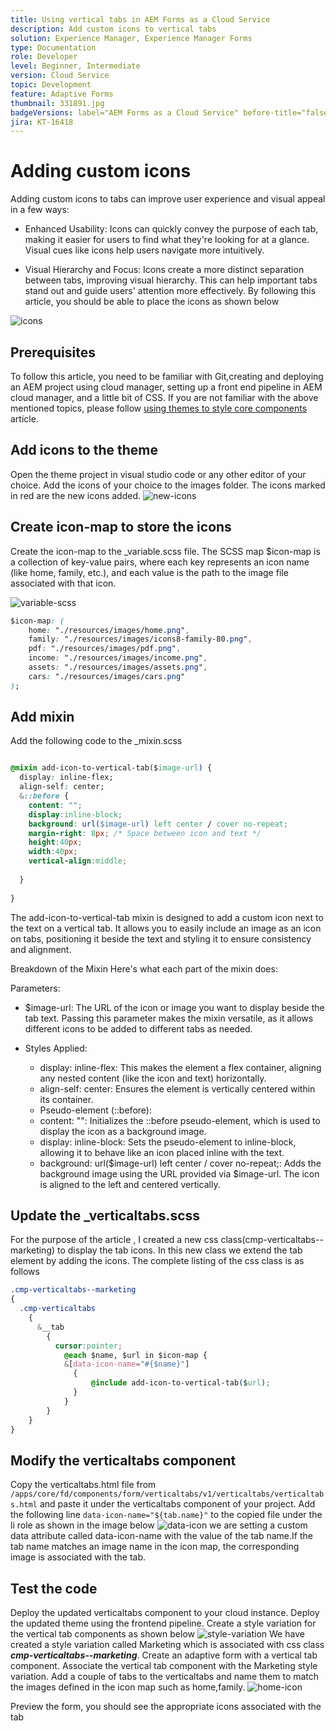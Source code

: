 ```yaml
---
title: Using vertical tabs in AEM Forms as a Cloud Service
description: Add custom icons to vertical tabs
solution: Experience Manager, Experience Manager Forms
type: Documentation
role: Developer
level: Beginner, Intermediate
version: Cloud Service
topic: Development
feature: Adaptive Forms
thumbnail: 331891.jpg
badgeVersions: label="AEM Forms as a Cloud Service" before-title="false"
jira: KT-16418
---
```

# Adding custom icons 

Adding custom icons to tabs can improve user experience and visual appeal in a few ways:

* Enhanced Usability: Icons can quickly convey the purpose of each tab, making it easier for users to find what they're looking for at a glance. Visual cues like icons help users navigate more intuitively.

* Visual Hierarchy and Focus: Icons create a more distinct separation between tabs, improving visual hierarchy. This can help important tabs stand out and guide users' attention more effectively.
By following this article, you should be able to place the icons as shown below

![icons](assets/icons.png)

## Prerequisites

To follow this article, you need to be familiar with Git,creating and deploying an AEM project using cloud manager, setting up a front end pipeline in AEM cloud manager, and a little bit of CSS. If you are not familiar with the above mentioned topics, please follow [using themes to style core components](https://experienceleague.adobe.com/en/docs/experience-manager-cloud-service/content/forms/adaptive-forms-authoring/authoring-adaptive-forms-core-components/create-an-adaptive-form-on-forms-cs/using-themes-in-core-components#rename-env-file-theme-folder) article.

## Add icons to the theme

Open the theme project in visual studio code or any other editor of your choice.
Add the icons of your choice to the images folder. 
The icons marked in red are the new icons added. 
![new-icons](assets/newicons.png)

## Create icon-map to store the icons

Create the icon-map to the _variable.scss file. The SCSS map $icon-map is a collection of key-value pairs, where each key represents an icon name (like home, family, etc.), and each value is the path to the image file associated with that icon.

![variable-scss](assets/variable.scss)

``` css
$icon-map: (
    home: "./resources/images/home.png",
    family: "./resources/images/icons8-family-80.png",
    pdf: "./resources/images/pdf.png",
    income: "./resources/images/income.png",
    assets: "./resources/images/assets.png",
    cars: "./resources/images/cars.png"
);


```

## Add mixin

Add the following code to the _mixin.scss

``` css

@mixin add-icon-to-vertical-tab($image-url) {
  display: inline-flex;
  align-self: center;
  &::before {
    content: "";
    display:inline-block;
    background: url($image-url) left center / cover no-repeat;
    margin-right: 8px; /* Space between icon and text */
    height:40px;
    width:40px;
    vertical-align:middle;
    
  }
  
}

```

The add-icon-to-vertical-tab mixin is designed to add a custom icon next to the text on a vertical tab. It allows you to easily include an image as an icon on tabs, positioning it beside the text and styling it to ensure consistency and alignment.

Breakdown of the Mixin
Here's what each part of the mixin does:

Parameters:

* $image-url: The URL of the icon or image you want to display beside the tab text. Passing this parameter makes the mixin versatile, as it allows different icons to be added to different tabs as needed.

* Styles Applied:

    * display: inline-flex: This makes the element a flex container, aligning any nested content (like the icon and text) horizontally.
   * align-self: center: Ensures the element is vertically centered within its container.
    * Pseudo-element (::before):
    * content: "": Initializes the ::before pseudo-element, which is used to display the icon as a background image.
    * display: inline-block: Sets the pseudo-element to inline-block, allowing it to behave like an icon placed inline with the text.
    * background: url($image-url) left center / cover no-repeat;: Adds the background image using the URL provided via $image-url. The icon is aligned to the left and centered vertically.

## Update the _verticaltabs.scss

For the purpose of the article , I created a new css class(cmp-verticaltabs--marketing) to display the tab icons. In this new class we extend the tab element by adding the icons. The complete listing of the css class is as follows

``` css
.cmp-verticaltabs--marketing
{
  .cmp-verticaltabs
    {
      &__tab 
        {
          cursor:pointer;
            @each $name, $url in $icon-map {
            &[data-icon-name="#{$name}"]
              {
                  @include add-icon-to-vertical-tab($url);
              }
            }
        }
    }
}

```

## Modify the verticaltabs component

Copy the verticaltabs.html file from ```/apps/core/fd/components/form/verticaltabs/v1/verticaltabs/verticaltabs.html``` and paste it under the verticaltabs component of your project. Add the following line ```data-icon-name="${tab.name}"``` to the copied file  under the li role as shown in the image below
![data-icon](assets/data-icons.png)
we are setting a custom data attribute called data-icon-name with the value of the tab name.If the tab name matches an image name in the icon map, the corresponding image is associated with the tab.



## Test the code

Deploy the updated verticaltabs component to your cloud instance.
Deploy the updated theme using the frontend pipeline.
Create a style variation for the vertical tab components as shown below
![style-variation](assets/verticaltab-style-variation.png)
We have created a style variation called Marketing which is associated with css class _**cmp-verticaltabs--marketing**_.
Create an adaptive form with a vertical tab component. Associate the vertical tab component with the Marketing style variation.
Add a couple of tabs to the verticaltabs and name them to match the images defined in the icon map such as home,family.
![home-icon](assets/tab-name.png)

Preview the form, you should see the appropriate icons associated with the tab
